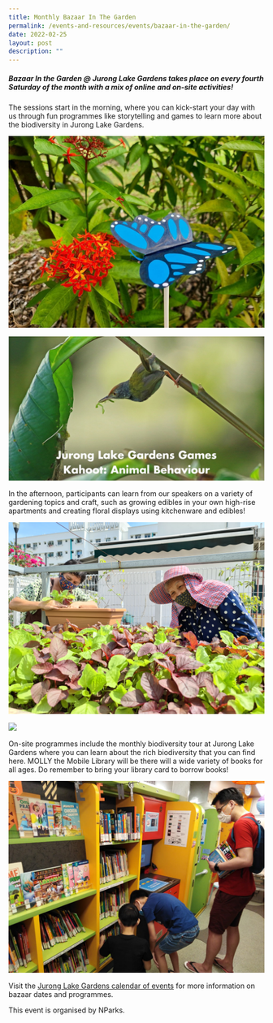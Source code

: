 ```yaml
---
title: Monthly Bazaar In The Garden
permalink: /events-and-resources/events/bazaar-in-the-garden/
date: 2022-02-25
layout: post
description: ""
---
```

##### Bazaar In the Garden @ Jurong Lake Gardens takes place on every fourth Saturday of the month with a mix of online and on-site activities!

The sessions start in the morning, where you can kick-start your day with us through fun programmes like storytelling and games to learn more about the biodiversity in Jurong Lake Gardens. 

![](/images/Butterfly%20Craft.jpeg)

![](/images/Common%20Tailorbird%20(JLG%20Kahoot).jpg)

In the afternoon, participants can learn from our speakers on a variety of gardening topics and craft, such as growing edibles in your own high-rise apartments and creating floral displays using kitchenware and edibles!

![](/images/Edible%20Rooftop%20Gardening%20(Feb'22%20BIG).jpg)

![](/images/floral%20styling%20with%20kitchenware%20and%20edibles.jpg)

On-site programmes include the monthly biodiversity tour at Jurong Lake Gardens where you can learn about the rich biodiversity that you can find here. MOLLY the Mobile Library will be there will a wide variety of books for all ages. Do remember to bring your library card to borrow books!

![](/images/molly_1.jpg)

Visit the [Jurong Lake Gardens calendar of events](https://www.nparks.gov.sg/juronglakegardens/whats-happening/calendar-of-events) for more information on bazaar dates and programmes. 

This event is organised by NParks.